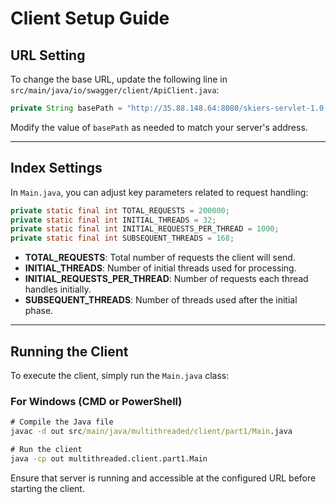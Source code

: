 # Client Setup Guide
## URL Setting

To change the base URL, update the following line in  
`src/main/java/io/swagger/client/ApiClient.java`:

```java
private String basePath = "http://35.88.148.64:8080/skiers-servlet-1.0-SNAPSHOT";
```

Modify the value of `basePath` as needed to match your server's address.

---

## Index Settings

In `Main.java`, you can adjust key parameters related to request handling:

```java
private static final int TOTAL_REQUESTS = 200000;
private static final int INITIAL_THREADS = 32;
private static final int INITIAL_REQUESTS_PER_THREAD = 1000;
private static final int SUBSEQUENT_THREADS = 168;
```

- **TOTAL_REQUESTS**: Total number of requests the client will send.
- **INITIAL_THREADS**: Number of initial threads used for processing.
- **INITIAL_REQUESTS_PER_THREAD**: Number of requests each thread handles initially.
- **SUBSEQUENT_THREADS**: Number of threads used after the initial phase.

---

## Running the Client

To execute the client, simply run the `Main.java` class:

### **For Windows (CMD or PowerShell)**
```cmd
# Compile the Java file
javac -d out src/main/java/multithreaded/client/part1/Main.java

# Run the client
java -cp out multithreaded.client.part1.Main
```

Ensure that server is running and accessible at the configured URL before starting the client.
